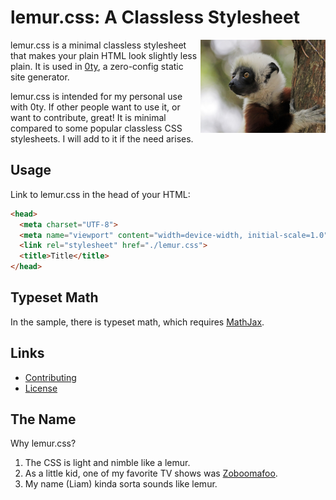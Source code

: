# lemur.css: A Classless Stylesheet
<img src="./lemur.jpg" align="right" width="200" alt="A Nice Lemur"/>

lemur.css is a minimal classless stylesheet that makes your plain
HTML look slightly less plain. It is used in
[0ty](https://github.com/liammulh/0ty), a zero-config static site generator.

lemur.css is intended for my personal use with 0ty. If other people
want to use it, or want to contribute, great! It is minimal compared to
some popular classless CSS stylesheets. I will add to it if the need
arises.

## Usage

Link to lemur.css in the head of your HTML:

```html
<head>
  <meta charset="UTF-8">
  <meta name="viewport" content="width=device-width, initial-scale=1.0">
  <link rel="stylesheet" href="./lemur.css">
  <title>Title</title>
</head>
```

## Typeset Math

In the sample, there is typeset math, which requires
[MathJax](https://www.mathjax.org).

## Links

- [Contributing](./CONTRIBUTING.md)
- [License](./LICENSE.md)

## The Name

Why lemur.css?

1. The CSS is light and nimble like a lemur.
2. As a little kid, one of my favorite TV shows was
   [Zoboomafoo](https://en.wikipedia.org/wiki/Zoboomafoo).
3. My name (Liam) kinda sorta sounds like lemur.